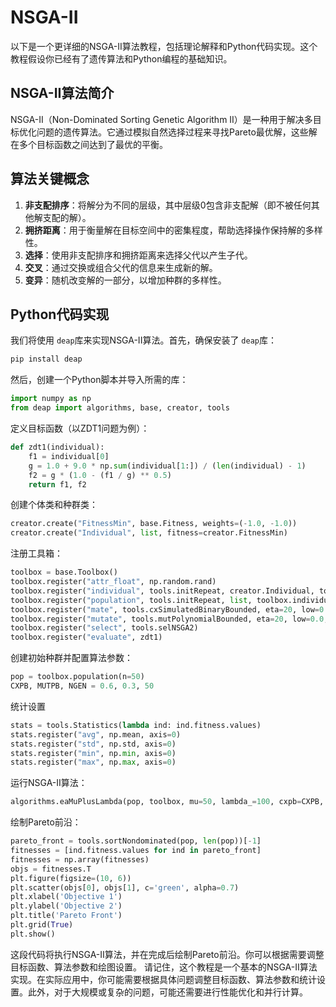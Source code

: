 # NSGA-II

以下是一个更详细的NSGA-II算法教程，包括理论解释和Python代码实现。这个教程假设你已经有了遗传算法和Python编程的基础知识。

## NSGA-II算法简介

NSGA-II（Non-Dominated Sorting Genetic Algorithm II）是一种用于解决多目标优化问题的遗传算法。它通过模拟自然选择过程来寻找Pareto最优解，这些解在多个目标函数之间达到了最优的平衡。

## 算法关键概念

1. **非支配排序**：将解分为不同的层级，其中层级0包含非支配解（即不被任何其他解支配的解）。
2. **拥挤距离**：用于衡量解在目标空间中的密集程度，帮助选择操作保持解的多样性。
3. **选择**：使用非支配排序和拥挤距离来选择父代以产生子代。
4. **交叉**：通过交换或组合父代的信息来生成新的解。
5. **变异**：随机改变解的一部分，以增加种群的多样性。

## Python代码实现

我们将使用 `deap`库来实现NSGA-II算法。首先，确保安装了 `deap`库：

```bash
pip install deap
```

然后，创建一个Python脚本并导入所需的库：

```python
import numpy as np
from deap import algorithms, base, creator, tools
```

定义目标函数（以ZDT1问题为例）：

```python
def zdt1(individual):
    f1 = individual[0]
    g = 1.0 + 9.0 * np.sum(individual[1:]) / (len(individual) - 1)
    f2 = g * (1.0 - (f1 / g) ** 0.5)
    return f1, f2
```

创建个体类和种群类：

```python
creator.create("FitnessMin", base.Fitness, weights=(-1.0, -1.0))
creator.create("Individual", list, fitness=creator.FitnessMin)
```

注册工具箱：

```python
toolbox = base.Toolbox()
toolbox.register("attr_float", np.random.rand)
toolbox.register("individual", tools.initRepeat, creator.Individual, toolbox.attr_float, n=30)
toolbox.register("population", tools.initRepeat, list, toolbox.individual)
toolbox.register("mate", tools.cxSimulatedBinaryBounded, eta=20, low=0.0, up=1.0)
toolbox.register("mutate", tools.mutPolynomialBounded, eta=20, low=0.0, up=1.0, indpb=1.0/30)
toolbox.register("select", tools.selNSGA2)
toolbox.register("evaluate", zdt1)
```

创建初始种群并配置算法参数：

```python
pop = toolbox.population(n=50)
CXPB, MUTPB, NGEN = 0.6, 0.3, 50
```

统计设置

```python
stats = tools.Statistics(lambda ind: ind.fitness.values)
stats.register("avg", np.mean, axis=0)
stats.register("std", np.std, axis=0)
stats.register("min", np.min, axis=0)
stats.register("max", np.max, axis=0)
```

运行NSGA-II算法：

```python
algorithms.eaMuPlusLambda(pop, toolbox, mu=50, lambda_=100, cxpb=CXPB, mutpb=MUTPB, ngen=NGEN, stats=stats, verbose=True)
```

绘制Pareto前沿：

```python
pareto_front = tools.sortNondominated(pop, len(pop))[-1]
fitnesses = [ind.fitness.values for ind in pareto_front]
fitnesses = np.array(fitnesses)
objs = fitnesses.T
plt.figure(figsize=(10, 6))
plt.scatter(objs[0], objs[1], c='green', alpha=0.7)
plt.xlabel('Objective 1')
plt.ylabel('Objective 2')
plt.title('Pareto Front')
plt.grid(True)
plt.show()
```

这段代码将执行NSGA-II算法，并在完成后绘制Pareto前沿。你可以根据需要调整目标函数、算法参数和绘图设置。
请记住，这个教程是一个基本的NSGA-II算法实现。在实际应用中，你可能需要根据具体问题调整目标函数、算法参数和统计设置。此外，对于大规模或复杂的问题，可能还需要进行性能优化和并行计算。
